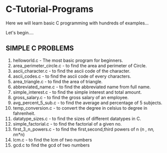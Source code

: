 # C-Tutorial-Programs

Here we will learn basic C programming with hundreds of examples...

Let's begin....

SIMPLE C PROBLEMS
-----------------

1.  helloworld.c  - The most basic program for beginners.
2.  area_perimeter_circle.c - to find the area and perimeter of Circle.
3.  ascii_character.c - to find the ascii code of the character.
4.  ascii_codes.c - to find the ascii code of every characters.
5.  area_triangle.c - to find the area of triangle.
6.  abbreviated_name.c - to find the abbreviated name from full name.
7.  simple_interest.c - to find the simple interest and total amount.
8.  gross_salary.c -  to find the gross salary of an employee.
9.  avg_percent_5_sub.c - to find the average and percentage of 5 subjects.
10. temp_conversion.c - to convert the degree in celsius to degree in fahrenheit.
11. datatype_sizes.c - to find the sizes of different datatypes in C.
12. simple_factorial.c - to find the factorial of a given no.
13. first_3_n_powers.c - to find the first,second,third powers of n (n , n*n, n*n*n)
14. lcm.c - to find the lcm of two numbers
15. gcd.c  to find the gcd of two numbers


